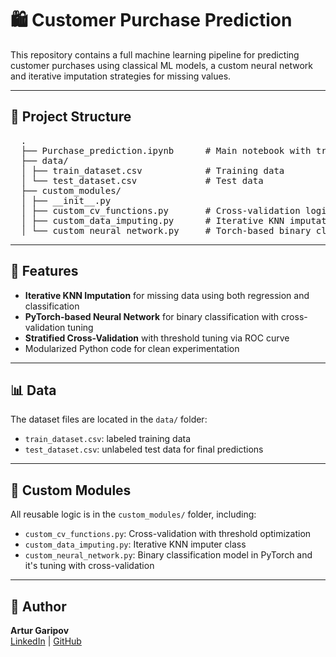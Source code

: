 # 🛍️ Customer Purchase Prediction

This repository contains a full machine learning pipeline for predicting customer purchases using classical ML models, a custom neural network and iterative imputation strategies for missing values.

---

## 📁 Project Structure

<pre>
  . 
  ├── Purchase_prediction.ipynb      # Main notebook with training and evaluation pipeline 
  ├── data/ 
  │ ├── train_dataset.csv            # Training data 
  │ └── test_dataset.csv             # Test data 
  ├── custom_modules/ 
  │ ├── __init__.py 
  │ ├── custom_cv_functions.py       # Cross-validation logic with threshold optimization 
  │ ├── custom_data_imputing.py      # Iterative KNN imputation for missing values 
  │ └── custom_neural_network.py     # Torch-based binary classification network with CV 
</pre>

---

## 🚀 Features

- **Iterative KNN Imputation** for missing data using both regression and classification
- **PyTorch-based Neural Network** for binary classification with cross-validation tuning
- **Stratified Cross-Validation** with threshold tuning via ROC curve
- Modularized Python code for clean experimentation

---

## 📊 Data

The dataset files are located in the `data/` folder:

- `train_dataset.csv`: labeled training data
- `test_dataset.csv`: unlabeled test data for final predictions

---

## 🤖 Custom Modules

All reusable logic is in the `custom_modules/` folder, including:

- `custom_cv_functions.py`: Cross-validation with threshold optimization
- `custom_data_imputing.py`: Iterative KNN imputer class
- `custom_neural_network.py`: Binary classification model in PyTorch and it's tuning with cross-validation

---

## 📝 Author

**Artur Garipov**  
[LinkedIn](https://www.linkedin.com/in/artur-garipov-36037a319) | [GitHub](https://github.com/Artur-Gar)
